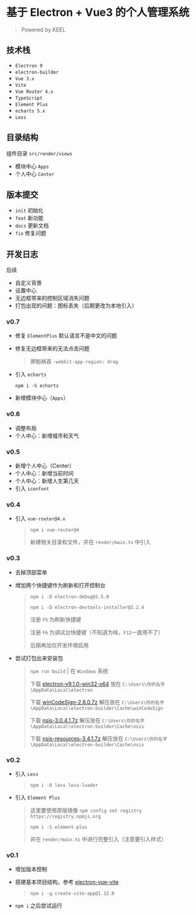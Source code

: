 # 基于 Electron + Vue3 的个人管理系统

> Powered by KEEL



## 技术栈

- `Electron 9` 
- `electron-builder`
- `Vue 3.x`
- `Vite`
- `Vue Router 4.x`
- `TypeScript`
- `Element Plus`
- `echarts 5.x`
- `Less`



## 目录结构

组件目录 `src/render/views`

- 模块中心 `Apps`
- 个人中心 `Center`



## 版本提交

- `init` 初始化
- `feat` 新功能
- `docs` 更新文档
- `fix` 修复问题



## 开发日志

后续

- 自定义背景
- 设置中心
- 无边框带来的控制区域消失问题
- 打包出现的问题：图标丢失（后期更改为本地引入）

### v0.7

- 修复 `ElementPlus` 默认语言不是中文的问题

- 修复无边框带来的无法点击问题   

  > 罪魁祸首 `-webkit-app-region: drag`

- 引入 `echarts`

  `npm i -S echarts`

- 新增模块中心（`Apps`）  

### v0.6

- 调整布局
- 个人中心：新增城市和天气

### v0.5

- 新增个人中心（Center）
- 个人中心：新增当前时间
- 个人中心：新增人生第几天
- 引入 `iconfont`

### v0.4

- 引入 `vue-router@4.x`

  > `npm i vue-router@4`
  >
  > 新建相关目录和文件，并在 `render/main.ts` 中引入

### v0.3

- 去掉顶部菜单

- 增加两个快捷键作为刷新和打开控制台

  > `npm i -D electron-debug@1.5.0`
  >
  > `npm i -D electron-devtools-installer@2.2.4`
  >
  > 注册 `F5` 为刷新快捷键
  >
  > 注册 `F6` 为调试台快捷键（不知道为啥，`F12`一直用不了）
  >
  > 后期再加仅开发环境启用

- 尝试打包出来安装包

  > `npm run build` | 在 `Windows` 系统
  >
  > 下载 [electron-v9.1.0-win32-x64](https://github.com/electron/electron/releases/download/v9.1.0/electron-v9.1.0-win32-x64.zip) 放在 `C:\Users\你的名字\AppData\Local\electron`
  >
  > 下载 [winCodeSign-2.6.0.7z](https://github.com/electron-userland/electron-builder-binaries/releases/download/winCodeSign-2.6.0/winCodeSign-2.6.0.7z) 解压放在 `C:\Users\你的名字\AppData\Local\electron-builder\Cache\winCodeSign`
  >
  > 下载 [nsis-3.0.4.1.7z](https://github.com/electron-userland/electron-builder-binaries/releases/download/nsis-3.0.4.1/nsis-3.0.4.1.7z) 解压放在 `C:\Users\你的名字\AppData\Local\electron-builder\Cache\nsis`
  >
  > 下载 [nsis-resources-3.4.1.7z](https://github.com/electron-userland/electron-builder-binaries/releases/download/nsis-resources-3.4.1/nsis-resources-3.4.1.7z) 解压放在 `C:\Users\你的名字\AppData\Local\electron-builder\Cache\nsis`

### v0.2

- 引入 `Less` 

  > `npm i -D less less-loader`

- 引入 `Element Plus` 

  > 这里要使用原版镜像 `npm config set registry https://registry.npmjs.org`
  >
  > `npm i -S element-plus`
  >
  > 并在 `render/main.ts` 中进行完整引入（注意要引入样式）

### v0.1

- 增加版本控制

- 搭建基本项目结构，参考 [electron-vue-vite](https://github.com/caoxiemeihao/electron-vue-vite)

  > `npm i -g create-vite-app@1.12.0`

- `npm i` 之后尝试运行